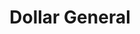 ---
title: "Dollar General"
url: /charlotte/dollar-general-moores-chapel-road/
shop: variety store
---